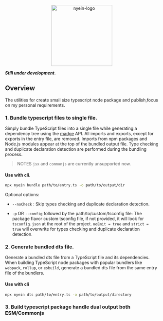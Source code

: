 <div align="center">
<img alt="nyein-logo" src="https://cdn.jsdelivr.net/gh/phothinmg/nyein@main/nyein.png" width="200px" height="200px">
</div>

**_Still under development_**.

## Overview

The utilities for create small size typescript node package and publish,focus on my personal requirements.

### 1. Bundle typescript files to single file.

Simply bundle TypeScript files into a single file while generating a dependency tree using the [madge][madge-github] API. All imports and exports, except for exports in the entry file, are removed. Imports from npm packages and Node.js modules appear at the top of the bundled output file. Type checking and duplicate declaration detection are performed during the bundling process.

> NOTES
> `jsx` and `commonjs` are currently unsupported now.

#### Use with cli.

```bash
npx nyein bundle path/to/entry.ts -o path/to/output/dir
```

Optional options:

- `--noCheck` : Skip types checking and duplicate declaration detection.

- `-p` OR `--config` followed by the path/to/custom/tsconfig file: The package flavor custom tsconfig file, if not provided, it will look for `tsconfig.json` at the root of the project. `noEmit = true` and `strict = true` will overwrite for types checking and duplicate declaration detection.

### 2. Generate bundled dts file.

Generate a bundled dts file from a TypeScript file and its dependencies. When building TypeScript node packages with popular bundlers like `webpack`, `rollup`, or `esbuild`, generate a bundled dts file from the same entry file of the bundlers.

#### Use with cli

```bash
npx nyein dts path/to/entry.ts -o path/to/output/directory
```

### 3. Build typescript package handle dual output both ESM/Commonjs



[madge-github]: https://github.com/pahen/madge
